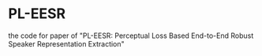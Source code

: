 # PL-EESR
the code for paper of "PL-EESR: Perceptual Loss Based End-to-End Robust Speaker Representation Extraction"
